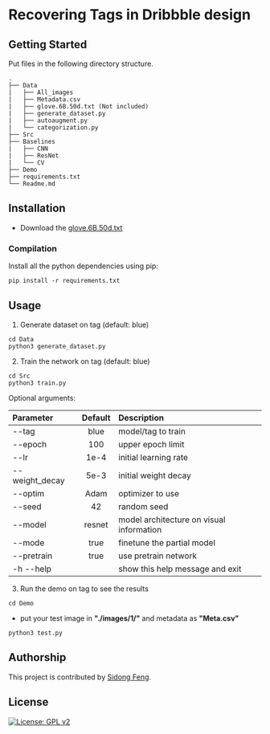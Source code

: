 # Recovering Tags in Dribbble design

<!-- ## Overview
Graphical User Interface (GUI) is ubiquitous, but good GUI design is challenging and time-consuming. Despite the enormous amount of UI designs existed online, it is still difficult for designers to efficiently find what they want, due to the gap between the UI design image and textural query. To overcome that problem, design sharing sites like Dribbble ask users to attach tags when uploading tags for searching. However, designers may use different keywords to express the same meaning or miss some keywords for their UI design, resulting in the difficulty of retrieval. This project introduces an automatic approach to recover the missing tags for the UI, hence finding the missing UIs. Through an iterative open coding of thousands of existing tags, we construct a vocabulary of UI semantics with high-level categories. -->

## Getting Started
Put files in the following directory structure.

    .
    ├── Data  
    |   ├── All_images 
    |   ├── Metadata.csv
    |   ├── glove.6B.50d.txt (Not included)
    |   ├── generate_dataset.py
    |   ├── autoaugment.py
    |   └── categorization.py
    ├── Src
    ├── Baselines
    |   ├── CNN
    |   ├── ResNet
    |   └── CV
    ├── Demo
    ├── requirements.txt
    └── Readme.md

## Installation

* Download the [glove.6B.50d.txt](https://drive.google.com/open?id=1ublNdoeX8i5iTmwP_F-C1jS3SOzcHFT8)

### Compilation

Install all the python dependencies using pip:
```
pip install -r requirements.txt
```

## Usage
1. Generate dataset on tag (default: blue)
```
cd Data
python3 generate_dataset.py
```
2. Train the network on tag (default: blue)
```
cd Src
python3 train.py
```

Optional arguments: 

| Parameter                 | Default       | Description   |	
| :------------------------ |:-------------:| :-------------|
| --tag  	                |	blue        | model/tag to train
| --epoch                   |   100         | upper epoch limit
| --lr  		            |   1e-4	    | initial learning rate
| --weight_decay  		            |   5e-3	    | initial weight decay
| --optim 	        |   Adam        | optimizer to use
| --seed	            |   42          | random seed
| --model                |   resnet           | model architecture on visual information
| --mode                    |   true        | finetune the partial model
| --pretrain                |   true        | use pretrain network
| -h --help                 |               | show this help message and exit

3. Run the demo on tag to see the results 
```
cd Demo
```
* put your test image in **"./images/1/"** and metadata as **"Meta.csv"**
```
python3 test.py
```

## Authorship

This project is contributed by [Sidong Feng](https://github.com/u6063820).

## License
[![License: GPL v2](https://img.shields.io/badge/License-GPL%20v2-blue.svg)](https://www.gnu.org/licenses/old-licenses/gpl-2.0.en.html)